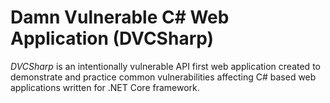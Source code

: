 # Damn Vulnerable C# Web Application (DVCSharp)

*DVCSharp* is an intentionally vulnerable API first web application created to demonstrate and practice common vulnerabilities affecting C# based web applications written for .NET Core framework.

